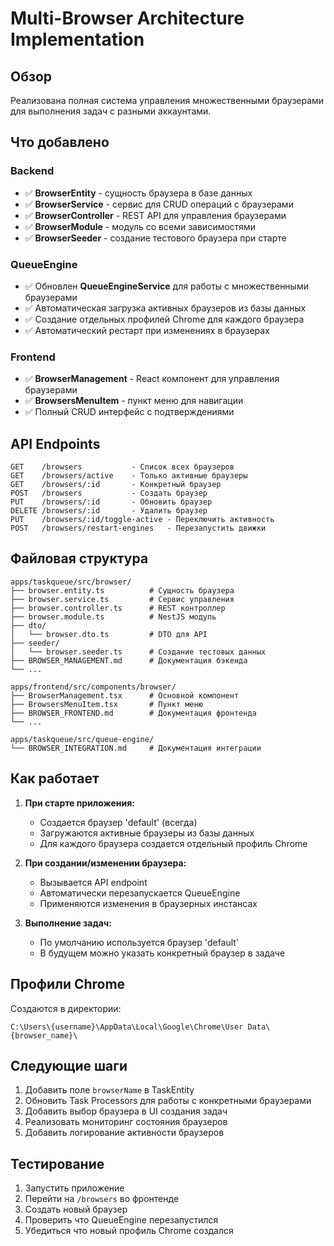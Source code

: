 # Multi-Browser Architecture Implementation

## Обзор

Реализована полная система управления множественными браузерами для выполнения задач с разными аккаунтами.

## Что добавлено

### Backend
- ✅ **BrowserEntity** - сущность браузера в базе данных
- ✅ **BrowserService** - сервис для CRUD операций с браузерами
- ✅ **BrowserController** - REST API для управления браузерами
- ✅ **BrowserModule** - модуль со всеми зависимостями
- ✅ **BrowserSeeder** - создание тестового браузера при старте

### QueueEngine
- ✅ Обновлен **QueueEngineService** для работы с множественными браузерами
- ✅ Автоматическая загрузка активных браузеров из базы данных
- ✅ Создание отдельных профилей Chrome для каждого браузера
- ✅ Автоматический рестарт при изменениях в браузерах

### Frontend
- ✅ **BrowserManagement** - React компонент для управления браузерами
- ✅ **BrowsersMenuItem** - пункт меню для навигации
- ✅ Полный CRUD интерфейс с подтверждениями

## API Endpoints

```
GET    /browsers           - Список всех браузеров
GET    /browsers/active    - Только активные браузеры  
GET    /browsers/:id       - Конкретный браузер
POST   /browsers           - Создать браузер
PUT    /browsers/:id       - Обновить браузер
DELETE /browsers/:id       - Удалить браузер
PUT    /browsers/:id/toggle-active - Переключить активность
POST   /browsers/restart-engines   - Перезапустить движки
```

## Файловая структура

```
apps/taskqueue/src/browser/
├── browser.entity.ts          # Сущность браузера
├── browser.service.ts         # Сервис управления
├── browser.controller.ts      # REST контроллер
├── browser.module.ts          # NestJS модуль
├── dto/
│   └── browser.dto.ts         # DTO для API
├── seeder/
│   └── browser.seeder.ts      # Создание тестовых данных
├── BROWSER_MANAGEMENT.md      # Документация бэкенда
└── ...

apps/frontend/src/components/browser/
├── BrowserManagement.tsx      # Основной компонент
├── BrowsersMenuItem.tsx       # Пункт меню
├── BROWSER_FRONTEND.md        # Документация фронтенда
└── ...

apps/taskqueue/src/queue-engine/
└── BROWSER_INTEGRATION.md     # Документация интеграции
```

## Как работает

1. **При старте приложения:**
   - Создается браузер 'default' (всегда)
   - Загружаются активные браузеры из базы данных
   - Для каждого браузера создается отдельный профиль Chrome

2. **При создании/изменении браузера:**
   - Вызывается API endpoint
   - Автоматически перезапускается QueueEngine
   - Применяются изменения в браузерных инстансах

3. **Выполнение задач:**
   - По умолчанию используется браузер 'default'
   - В будущем можно указать конкретный браузер в задаче

## Профили Chrome

Создаются в директории:
```
C:\Users\{username}\AppData\Local\Google\Chrome\User Data\{browser_name}\
```

## Следующие шаги

1. Добавить поле `browserName` в TaskEntity
2. Обновить Task Processors для работы с конкретными браузерами
3. Добавить выбор браузера в UI создания задач
4. Реализовать мониторинг состояния браузеров
5. Добавить логирование активности браузеров

## Тестирование

1. Запустить приложение
2. Перейти на `/browsers` во фронтенде
3. Создать новый браузер
4. Проверить что QueueEngine перезапустился
5. Убедиться что новый профиль Chrome создался
